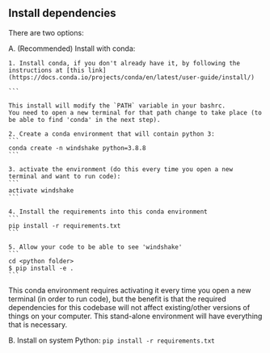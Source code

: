 ## Install dependencies

There are two options:

A. (Recommended) Install with conda:

	1. Install conda, if you don't already have it, by following the instructions at [this link](https://docs.conda.io/projects/conda/en/latest/user-guide/install/)

	```

	This install will modify the `PATH` variable in your bashrc.
	You need to open a new terminal for that path change to take place (to be able to find 'conda' in the next step).

	2. Create a conda environment that will contain python 3:
	```
	conda create -n windshake python=3.8.8
	```

	3. activate the environment (do this every time you open a new terminal and want to run code):
	```
	activate windshake
	```

	4. Install the requirements into this conda environment
	```
	pip install -r requirements.txt
	```

	5. Allow your code to be able to see 'windshake'
	```
	cd <python folder>
	$ pip install -e .
	```

This conda environment requires activating it every time you open a new terminal (in order to run code), but the benefit is that the required dependencies for this codebase will not affect existing/other versions of things on your computer. This stand-alone environment will have everything that is necessary.


B. Install on system Python:
	```
	pip install -r requirements.txt
	```